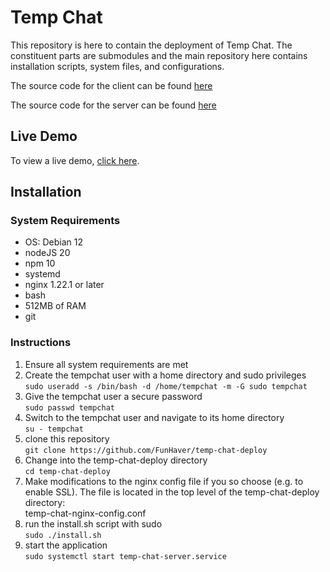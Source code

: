 # Temp Chat

This repository is here to contain the deployment of Temp Chat. The constituent parts are submodules and the main repository here contains installation scripts, system files, and configurations.

The source code for the client can be found [here](https://github.com/FunHaver/temp-chat-client)

The source code for the server can be found [here](https://github.com/FunHaver/temp-chat-server)

## Live Demo
To view a live demo, [click here](https://temp-chat.conortsullivan.net).

## Installation

### System Requirements
* OS: Debian 12
* nodeJS 20
* npm 10
* systemd
* nginx 1.22.1 or later
* bash
* 512MB of RAM
* git

### Instructions
1. Ensure all system requirements are met
2. Create the tempchat user with a home directory and sudo privileges\
`sudo useradd -s /bin/bash -d /home/tempchat -m -G sudo tempchat`
3. Give the tempchat user a secure password\
`sudo passwd tempchat`
4. Switch to the tempchat user and navigate to its home directory\
`su - tempchat`
5. clone this repository\
`git clone https://github.com/FunHaver/temp-chat-deploy`
6. Change into the temp-chat-deploy directory\
`cd temp-chat-deploy`
6. Make modifications to the nginx config file if you so choose (e.g. to enable SSL). The file is located in the top level of the temp-chat-deploy directory:\
temp-chat-nginx-config.conf
6. run the install.sh script with sudo\
`sudo ./install.sh`
7. start the application \
`sudo systemctl start temp-chat-server.service`

